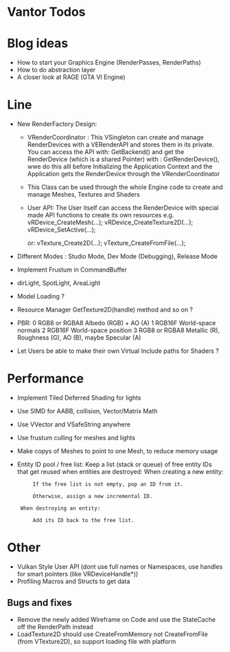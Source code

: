 # Vantor Todos

# Blog ideas

- How to start your Graphics Engine (RenderPasses, RenderPaths)
- How to do abstraction layer
- A closer look at RAGE (GTA VI Engine)

# Line

 - New RenderFactory Design:
    - VRenderCoordinator : This VSingleton can create and manage RenderDevices with a VERenderAPI and stores them 
                           in its private. You can access the API with: GetBackend() and get the RenderDevice 
                          (which is a shared Pointer) with :  GetRenderDevice(), wwe do this alll before Initializing
                          the Application Context and the Application gets the RenderDevice through the VRenderCoordinator

    - This Class can be used through the whole Engine code to create and manage Meshes, Textures and Shaders

    - User API:
        The User itself can access the RenderDevice with special made API functions to create its own resources
        e.g.
                        vRDevice_CreateMesh(...);
                        vRDevice_CreateTexture2D(...);
                        vRDevice_SetActive(...);

        or:             vTexture_Create2D(...);
                        vTexture_CreateFromFile(...);



 - Different Modes : Studio Mode, Dev Mode (Debugging), Release Mode
 - Implement Frustum in CommandBuffer
 - dirLight, SpotLight, AreaLight
 - Model Loading ?
 - Resource Manager GetTexture2D(handle) method and so on ?

 - PBR:	
    0   RGB8 or RGBA8	Albedo (RGB) + AO (A)
    1	RGB16F	World-space normals
    2	RGB16F	World-space position
    3	RGB8 or RGBA8	Metallic (R), Roughness (G), AO (B), maybe Specular (A)

 - Let Users be able to make their own Virtual Include paths for Shaders ?
 
# Performance

 - Implement Tiled Deferred Shading for lights
 - Use SIMD for AABB, collision, Vector/Matrix Math
 - Use VVector and VSafeString anywhere
 - Use frustum culling for meshes and lights
 - Make copys of Meshes to point to one Mesh, to reduce memory usage

 - Entity ID pool / free list: Keep a list (stack or queue) of free entity IDs that get reused when entities are destroyed:
        When creating a new entity:

            If the free list is not empty, pop an ID from it.

            Otherwise, assign a new incremental ID.

        When destroying an entity:

            Add its ID back to the free list.

# Other
- Vulkan Style User API (dont use full names or Namespaces, use handles for smart pointers (like VRDeviceHandle*))
- Profiling Macros and Structs to get data

## Bugs and fixes

 - Remove the newly added Wireframe on Code and use the StateCache off the RenderPath instead
 - LoadTexture2D should use CreateFromMemory not CreateFromFile (from VTexture2D), so support loading file with platform
